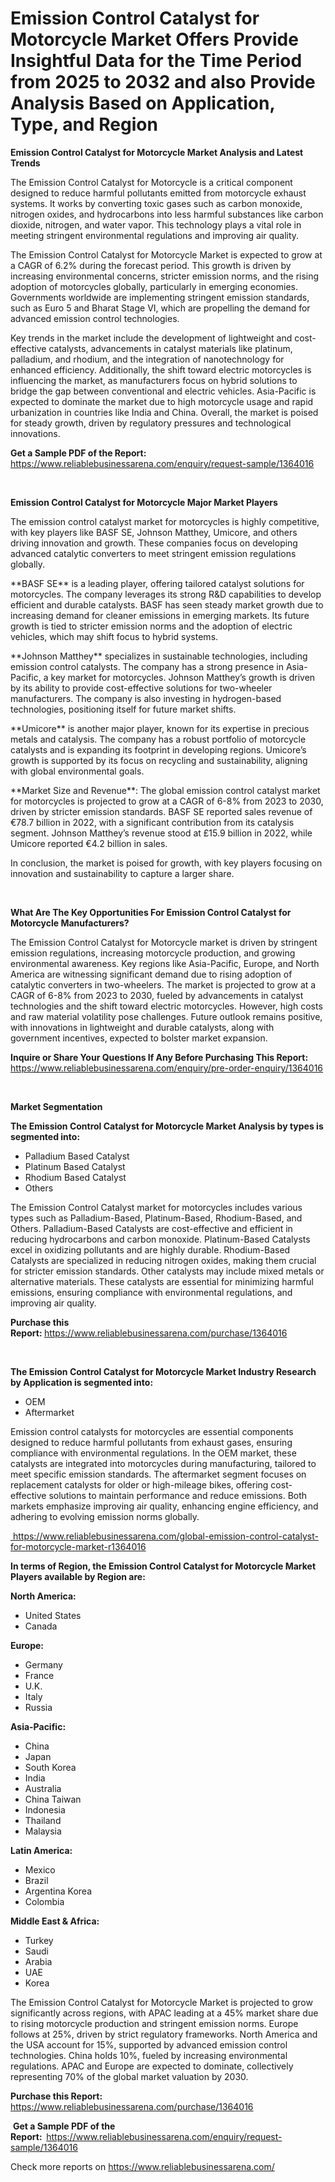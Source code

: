 <p><h1>Emission Control Catalyst for Motorcycle Market Offers Provide Insightful Data for the Time Period from 2025 to 2032 and also Provide Analysis Based on Application, Type, and Region</h1></p><p><strong>Emission Control Catalyst for Motorcycle Market Analysis and Latest Trends</strong></p>
<p><p>The Emission Control Catalyst for Motorcycle is a critical component designed to reduce harmful pollutants emitted from motorcycle exhaust systems. It works by converting toxic gases such as carbon monoxide, nitrogen oxides, and hydrocarbons into less harmful substances like carbon dioxide, nitrogen, and water vapor. This technology plays a vital role in meeting stringent environmental regulations and improving air quality.</p><p>The Emission Control Catalyst for Motorcycle Market is expected to grow at a CAGR of 6.2% during the forecast period. This growth is driven by increasing environmental concerns, stricter emission norms, and the rising adoption of motorcycles globally, particularly in emerging economies. Governments worldwide are implementing stringent emission standards, such as Euro 5 and Bharat Stage VI, which are propelling the demand for advanced emission control technologies.</p><p>Key trends in the market include the development of lightweight and cost-effective catalysts, advancements in catalyst materials like platinum, palladium, and rhodium, and the integration of nanotechnology for enhanced efficiency. Additionally, the shift toward electric motorcycles is influencing the market, as manufacturers focus on hybrid solutions to bridge the gap between conventional and electric vehicles. Asia-Pacific is expected to dominate the market due to high motorcycle usage and rapid urbanization in countries like India and China. Overall, the market is poised for steady growth, driven by regulatory pressures and technological innovations.</p></p>
<p><strong>Get a Sample PDF of the Report:&nbsp;</strong> <a href="https://www.reliablebusinessarena.com/enquiry/request-sample/1364016?utm_campaign=1912&utm_medium=2&utm_source=Github&utm_content=ia&utm_term=24012025&utm_id=emission-control-catalyst-for-motorcycle">https://www.reliablebusinessarena.com/enquiry/request-sample/1364016</a></p>
<p>&nbsp;</p>
<p><strong>Emission Control Catalyst for Motorcycle Major Market Players</strong></p>
<p><p>The emission control catalyst market for motorcycles is highly competitive, with key players like BASF SE, Johnson Matthey, Umicore, and others driving innovation and growth. These companies focus on developing advanced catalytic converters to meet stringent emission regulations globally.</p><p>**BASF SE** is a leading player, offering tailored catalyst solutions for motorcycles. The company leverages its strong R&D capabilities to develop efficient and durable catalysts. BASF has seen steady market growth due to increasing demand for cleaner emissions in emerging markets. Its future growth is tied to stricter emission norms and the adoption of electric vehicles, which may shift focus to hybrid systems.</p><p>**Johnson Matthey** specializes in sustainable technologies, including emission control catalysts. The company has a strong presence in Asia-Pacific, a key market for motorcycles. Johnson Matthey’s growth is driven by its ability to provide cost-effective solutions for two-wheeler manufacturers. The company is also investing in hydrogen-based technologies, positioning itself for future market shifts.</p><p>**Umicore** is another major player, known for its expertise in precious metals and catalysis. The company has a robust portfolio of motorcycle catalysts and is expanding its footprint in developing regions. Umicore’s growth is supported by its focus on recycling and sustainability, aligning with global environmental goals.</p><p>**Market Size and Revenue**: The global emission control catalyst market for motorcycles is projected to grow at a CAGR of 6-8% from 2023 to 2030, driven by stricter emission standards. BASF SE reported sales revenue of €78.7 billion in 2022, with a significant contribution from its catalysis segment. Johnson Matthey’s revenue stood at £15.9 billion in 2022, while Umicore reported €4.2 billion in sales.</p><p>In conclusion, the market is poised for growth, with key players focusing on innovation and sustainability to capture a larger share.</p></p>
<p>&nbsp;</p>
<p><strong>What Are The Key Opportunities For Emission Control Catalyst for Motorcycle Manufacturers?</strong></p>
<p><p>The Emission Control Catalyst for Motorcycle market is driven by stringent emission regulations, increasing motorcycle production, and growing environmental awareness. Key regions like Asia-Pacific, Europe, and North America are witnessing significant demand due to rising adoption of catalytic converters in two-wheelers. The market is projected to grow at a CAGR of 6-8% from 2023 to 2030, fueled by advancements in catalyst technologies and the shift toward electric motorcycles. However, high costs and raw material volatility pose challenges. Future outlook remains positive, with innovations in lightweight and durable catalysts, along with government incentives, expected to bolster market expansion.</p></p>
<p><strong>Inquire or Share Your Questions If Any Before Purchasing This Report:</strong> <a href="https://www.reliablebusinessarena.com/enquiry/pre-order-enquiry/1364016?utm_campaign=1912&utm_medium=2&utm_source=Github&utm_content=ia&utm_term=24012025&utm_id=emission-control-catalyst-for-motorcycle">https://www.reliablebusinessarena.com/enquiry/pre-order-enquiry/1364016</a></p>
<p>&nbsp;</p>
<p><strong>Market Segmentation</strong></p>
<p><strong>The Emission Control Catalyst for Motorcycle Market Analysis by types is segmented into:</strong></p>
<p><ul><li>Palladium Based Catalyst</li><li>Platinum Based Catalyst</li><li>Rhodium Based Catalyst</li><li>Others</li></ul></p>
<p><p>The Emission Control Catalyst market for motorcycles includes various types such as Palladium-Based, Platinum-Based, Rhodium-Based, and Others. Palladium-Based Catalysts are cost-effective and efficient in reducing hydrocarbons and carbon monoxide. Platinum-Based Catalysts excel in oxidizing pollutants and are highly durable. Rhodium-Based Catalysts are specialized in reducing nitrogen oxides, making them crucial for stricter emission standards. Other catalysts may include mixed metals or alternative materials. These catalysts are essential for minimizing harmful emissions, ensuring compliance with environmental regulations, and improving air quality.</p></p>
<p><strong>Purchase this Report:&nbsp;</strong><a href="https://www.reliablebusinessarena.com/purchase/1364016?utm_campaign=1912&utm_medium=2&utm_source=Github&utm_content=ia&utm_term=24012025&utm_id=emission-control-catalyst-for-motorcycle">https://www.reliablebusinessarena.com/purchase/1364016</a></p>
<p>&nbsp;</p>
<p><strong>The Emission Control Catalyst for Motorcycle Market Industry Research by Application is segmented into:</strong></p>
<p><ul><li>OEM</li><li>Aftermarket</li></ul></p>
<p><p>Emission control catalysts for motorcycles are essential components designed to reduce harmful pollutants from exhaust gases, ensuring compliance with environmental regulations. In the OEM market, these catalysts are integrated into motorcycles during manufacturing, tailored to meet specific emission standards. The aftermarket segment focuses on replacement catalysts for older or high-mileage bikes, offering cost-effective solutions to maintain performance and reduce emissions. Both markets emphasize improving air quality, enhancing engine efficiency, and adhering to evolving emission norms globally.</p></p>
<p><a href="https://www.reliablebusinessarena.com/global-emission-control-catalyst-for-motorcycle-market-r1364016?utm_campaign=1912&utm_medium=2&utm_source=Github&utm_content=ia&utm_term=24012025&utm_id=emission-control-catalyst-for-motorcycle">&nbsp;https://www.reliablebusinessarena.com/global-emission-control-catalyst-for-motorcycle-market-r1364016</a></p>
<p><strong>In terms of Region, the Emission Control Catalyst for Motorcycle Market Players available by Region are:</strong></p>
<p>
    <p> <strong> North America: </strong>
        <ul>
            <li>United States</li>
            <li>Canada</li>
        </ul>
        </p> 
    <p> <strong> Europe: </strong>
        <ul>
            <li>Germany</li>
            <li>France</li>
            <li>U.K.</li>
            <li>Italy</li>
            <li>Russia</li>
        </ul>
        </p> 
    <p> <strong> Asia-Pacific: </strong>
        <ul>
            <li>China</li>
            <li>Japan</li>
            <li>South Korea</li>
            <li>India</li>
            <li>Australia</li>
            <li>China Taiwan</li>
            <li>Indonesia</li>
            <li>Thailand</li>
            <li>Malaysia</li>
        </ul>
        </p> 
    <p> <strong> Latin America: </strong>
        <ul>
            <li>Mexico</li>
            <li>Brazil</li>
            <li>Argentina Korea</li>
            <li>Colombia</li>
        </ul>
        </p> 
    <p> <strong> Middle East & Africa: </strong>
        <ul>
            <li>Turkey</li>
            <li>Saudi</li>
            <li>Arabia</li>
            <li>UAE</li>
            <li>Korea</li>
        </ul>
    </p>
    </p>
<p><p>The Emission Control Catalyst for Motorcycle Market is projected to grow significantly across regions, with APAC leading at a 45% market share due to rising motorcycle production and stringent emission norms. Europe follows at 25%, driven by strict regulatory frameworks. North America and the USA account for 15%, supported by advanced emission control technologies. China holds 10%, fueled by increasing environmental regulations. APAC and Europe are expected to dominate, collectively representing 70% of the global market valuation by 2030.</p></p>
<p><strong>Purchase this Report: </strong><a href="https://www.reliablebusinessarena.com/purchase/1364016?utm_campaign=1912&utm_medium=2&utm_source=Github&utm_content=ia&utm_term=24012025&utm_id=emission-control-catalyst-for-motorcycle">https://www.reliablebusinessarena.com/purchase/1364016</a></p>
<p>&nbsp;<strong>Get a Sample PDF of the Report:&nbsp;&nbsp;</strong><a href="https://www.reliablebusinessarena.com/enquiry/request-sample/1364016?utm_campaign=1912&utm_medium=2&utm_source=Github&utm_content=ia&utm_term=24012025&utm_id=emission-control-catalyst-for-motorcycle">https://www.reliablebusinessarena.com/enquiry/request-sample/1364016</a></p>
<p><strong></strong></p>
<p>Check more reports on <a href="https://www.reliablebusinessarena.com/?utm_campaign=1912&utm_medium=2&utm_source=Github&utm_content=ia&utm_term=24012025&utm_id=emission-control-catalyst-for-motorcycle">https://www.reliablebusinessarena.com/</a></p>